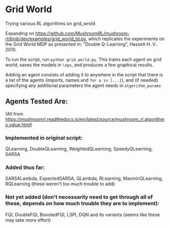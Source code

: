 # Grid World
Trying various RL algorithms on grid_wrold

Expanding on https://github.com/MushroomRL/mushroom-rl/blob/dev/examples/grid_world_td.py, which replicates the experiments on the Grid World MDP as presented in: "Double Q-Learning", Hasselt H. V.. 2010.

To run the script, run ```python grid_world.py```. This trains each agent on grid world, saves the models in ```\nps```, and produces a few graphical results.  

Adding an agent consists of adding it to anywhere in the script that there is a list of the agents (imports, names and ```for a in [...]```), and (if needed) specifying any additional parameters the agent needs in ```algorithm_params```

## Agents Tested Are: 
(All from https://mushroomrl.readthedocs.io/en/latest/source/mushroom_rl.algorithms.value.html)
### Implemented in original script:
QLearning, DoubleQLearning, WeightedQLearning, SpeedyQLearning, SARSA
### Added thus far:
SARSALambda, ExpectedSARSA, QLambda, RLearning, MaxminQLearning, RQLearning (these weren't too much trouble to add)
### Not yet added (don't necessarily need to get through all of these, depends on how much trouble they are to implement):
FQI, DoubleFQI, BoostedFQI, LSPI, DQN and its variants (seems like these may take more effort)

